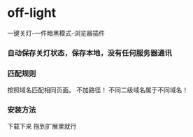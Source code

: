 # off-light
一键关灯-一件暗黑模式-浏览器插件

### 自动保存关灯状态，保存本地，没有任何服务器通讯

### 匹配规则
  按照域名匹配相同页面。 不加路径！  不同二级域名属于不同域名！
  
### 安装方法
下载下来 拖到扩展里就行
